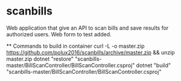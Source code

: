 # scanbills
Web application that give an API to scan bills and save results for authorized users. Web form to test added.

** Commands to build in container
curl -L -o master.zip https://github.com/polux2016/scanbills/archive/master.zip && unzip master.zip
dotnet "restore" "scanbills-master/BillScanController/BillScanController.csproj"
dotnet "build" "scanbills-master/BillScanController/BillScanController.csproj"